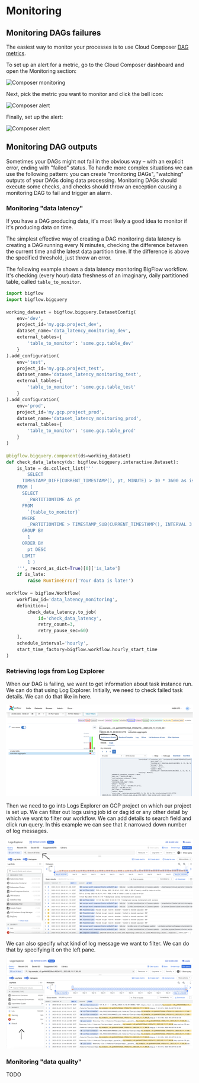 # Monitoring

## Monitoring DAGs failures

The easiest way to monitor your processes is to use Cloud Composer [DAG metrics](https://cloud.google.com/composer/docs/monitoring-dashboard#dag_runs).

To set up an alert for a metric, go to the Cloud Composer dashboard and open the Monitoring section:

![Composer monitoring](./images/monitoring.png)

Next, pick the metric you want to monitor and click the bell icon:

![Composer alert](./images/moniroting_create_alert.png)

Finally, set up the alert:

![Composer alert](./images/alert_form.png)

## Monitoring DAG outputs

Sometimes your DAGs might not fail in the obvious way – with an explicit error, ending with "failed" status. To handle
more complex situations we can use the following pattern: you can create "monitoring DAGs", "watching" outputs of
your DAGs doing data processing. Monitoring DAGs should execute some checks, and checks should throw an exception
causing a monitoring DAG to fail and trigger an alarm.

### Monitoring "data latency"

If you have a DAG producing data, it's most likely a good idea to monitor if it's producing data on time.

The simplest effective way of creating a DAG monitoring data latency is creating a DAG running every N minutes, checking
the difference between the current time and the latest data partition time. If the difference is above the specified
threshold, just throw an error. 

The following example shows a data latency monitoring BigFlow workflow. It's checking (every hour) data freshness of an 
imaginary, daily partitioned table, called `table_to_monitor`.

```python
import bigflow
import bigflow.bigquery

working_dataset = bigflow.bigquery.DatasetConfig(
    env='dev',
    project_id='my.gcp.project_dev',
    dataset_name='data_latency_monitoring_dev',
    external_tables={
        'table_to_monitor': 'some.gcp.table_dev'
    }
).add_configuration(
    env='test',
    project_id='my.gcp.project_test',
    dataset_name='dataset_latency_monitoring_test',
    external_tables={
        'table_to_monitor': 'some.gcp.table_test'
    }
).add_configuration(
    env='prod',
    project_id='my.gcp.project_prod',
    dataset_name='dataset_latency_monitoring_prod',
    external_tables={
        'table_to_monitor': 'some.gcp.table_prod'
    }
)

@bigflow.bigquery.component(ds=working_dataset)
def check_data_latency(ds: bigflow.bigquery.interactive.Dataset):
    is_late = ds.collect_list('''
        SELECT
      TIMESTAMP_DIFF(CURRENT_TIMESTAMP(), pt, MINUTE) > 30 * 3600 as is_late
    FROM (
      SELECT
        _PARTITIONTIME AS pt
      FROM
        `{table_to_monitor}`
      WHERE
        _PARTITIONTIME > TIMESTAMP_SUB(CURRENT_TIMESTAMP(), INTERVAL 3 DAY)
      GROUP BY
        1
      ORDER BY
        pt DESC
      LIMIT
        1 )
    ''', record_as_dict=True)[0]['is_late']
    if is_late:
        raise RuntimeError('Your data is late!')

workflow = bigflow.Workflow(
    workflow_id='data_latency_monitoring',
    definition=[
        check_data_latency.to_job(
            id='check_data_latency', 
            retry_count=3, 
            retry_pause_sec=60)
    ],
    schedule_interval='hourly',
    start_time_factory=bigflow.workflow.hourly_start_time
)
```

### Retrieving logs from Log Explorer

When our DAG is failing, we want to get information about task instance run. We can do that using Log Explorer.
Initially, we need to check failed task details. We can do that like in here.

![Airflow task details](./images/failed_job_pick_task_details_airflow.png)

Then we need to go into Logs Explorer on GCP project on which our project is set up. We can filter out logs using job id
or dag id or any other detail by which we want to filter our workflow. We can add details to search field and click run query.
In this example we can see that it narrowed down number of log messages.

![Log Explorer filter](./images/log_explorer_search_field.png)

We can also specify what kind of log message we want to filter. We can do that by specifying it on the left pane.

![Log Explorer filter](./images/log_explorer_pick_severity.png)


### Monitoring "data quality"

TODO